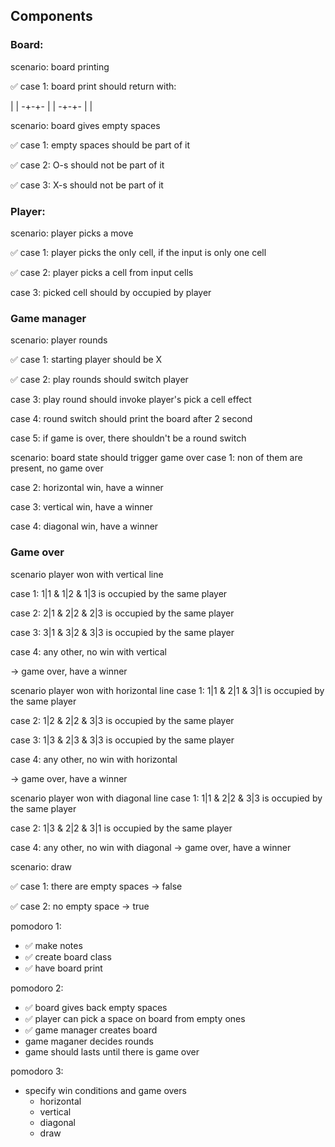 ## Components

### Board:

scenario: board printing

✅ case 1: board print should return with:

| | -+-+- | | -+-+- | |

scenario: board gives empty spaces

✅ case 1: empty spaces should be part of it

✅ case 2: O-s should not be part of it

✅ case 3: X-s should not be part of it

### Player:

scenario: player picks a move

✅ case 1: player picks the only cell, if the input is only one cell

✅ case 2: player picks a cell from input cells

case 3: picked cell should by occupied by player

### Game manager

scenario: player rounds

✅ case 1: starting player should be X

✅ case 2: play rounds should switch player

case 3: play round should invoke player's pick a cell effect

case 4: round switch should print the board after 2 second

case 5: if game is over, there shouldn't be a round switch

scenario: board state should trigger game over case 1: non of them are present, no game over

case 2: horizontal win, have a winner

case 3: vertical win, have a winner

case 4: diagonal win, have a winner

### Game over

scenario player won with vertical line

case 1: 1|1 & 1|2 & 1|3 is occupied by the same player

case 2: 2|1 & 2|2 & 2|3 is occupied by the same player

case 3: 3|1 & 3|2 & 3|3 is occupied by the same player

case 4: any other, no win with vertical

-> game over, have a winner

scenario player won with horizontal line case 1: 1|1 & 2|1 & 3|1 is occupied by the same player

case 2: 1|2 & 2|2 & 3|3 is occupied by the same player

case 3: 1|3 & 2|3 & 3|3 is occupied by the same player

case 4: any other, no win with horizontal

-> game over, have a winner

scenario player won with diagonal line case 1: 1|1 & 2|2 & 3|3 is occupied by the same player

case 2: 1|3 & 2|2 & 3|1 is occupied by the same player

case 4: any other, no win with diagonal -> game over, have a winner

scenario: draw 

✅ case 1: there are empty spaces -> false

✅ case 2: no empty space -> true

pomodoro 1:

- ✅ make notes
- ✅ create board class
- ✅ have board print

pomodoro 2:

- ✅ board gives back empty spaces
- ✅ player can pick a space on board from empty ones
- ✅ game manager creates board
- game maganer decides rounds
- game should lasts until there is game over

pomodoro 3:

- specify win conditions and game overs
    - horizontal
    - vertical
    - diagonal
    - draw